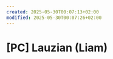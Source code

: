 ```yaml
---
created: 2025-05-30T00:07:13+02:00
modified: 2025-05-30T00:07:26+02:00
---
```


# [PC] Lauzian (Liam)


